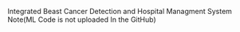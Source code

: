 Integrated Beast Cancer Detection and Hospital Managment System
Note(ML Code is not uploaded In the GitHub)
